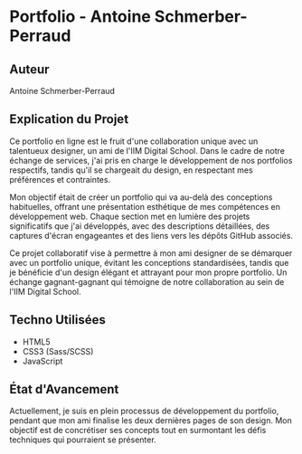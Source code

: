 # Portfolio - Antoine Schmerber-Perraud

## Auteur
Antoine Schmerber-Perraud

## Explication du Projet
Ce portfolio en ligne est le fruit d'une collaboration unique avec un talentueux designer, un ami de l'IIM Digital School. Dans le cadre de notre échange de services, j'ai pris en charge le développement de nos portfolios respectifs, tandis qu'il se chargeait du design, en respectant mes préférences et contraintes.

Mon objectif était de créer un portfolio qui va au-delà des conceptions habituelles, offrant une présentation esthétique de mes compétences en développement web. Chaque section met en lumière des projets significatifs que j'ai développés, avec des descriptions détaillées, des captures d'écran engageantes et des liens vers les dépôts GitHub associés.

Ce projet collaboratif vise à permettre à mon ami designer de se démarquer avec un portfolio unique, évitant les conceptions standardisées, tandis que je bénéficie d'un design élégant et attrayant pour mon propre portfolio. Un échange gagnant-gagnant qui témoigne de notre collaboration au sein de l'IIM Digital School.

## Techno Utilisées
- HTML5
- CSS3 (Sass/SCSS)
- JavaScript 

## État d'Avancement
Actuellement, je suis en plein processus de développement du portfolio, pendant que mon ami finalise les deux dernières pages de son design. Mon objectif est de concrétiser ses concepts tout en surmontant les défis techniques qui pourraient se présenter.